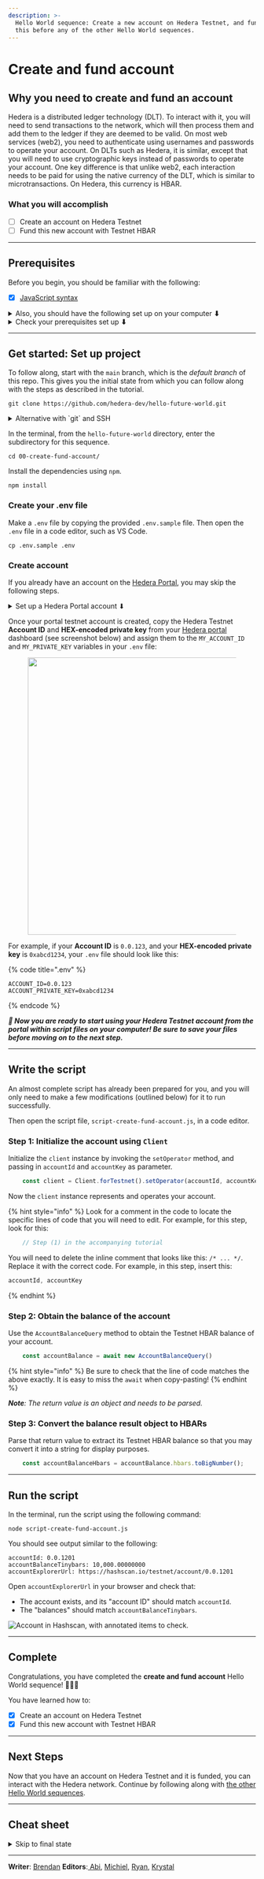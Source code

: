```yaml
---
description: >-
  Hello World sequence: Create a new account on Hedera Testnet, and fund it. Do
  this before any of the other Hello World sequences.
---
```


# Create and fund account

## Why you need to create and fund an account

Hedera is a distributed ledger technology (DLT). To interact with it, you will need to send transactions to the network, which will then process them and add them to the ledger if they are deemed to be valid. On most web services (web2), you need to authenticate using usernames and passwords to operate your account. On DLTs such as Hedera, it is similar, except that you will need to use cryptographic keys instead of passwords to operate your account. One key difference is that unlike web2, each interaction needs to be paid for using the native currency of the DLT, which is similar to microtransactions. On Hedera, this currency is HBAR.&#x20;

### What you will accomplish

* [ ] Create an account on Hedera Testnet
* [ ] Fund this new account with Testnet HBAR

***

## Prerequisites

Before you begin, you should be familiar with the following:

* [x] [JavaScript syntax](https://www.w3schools.com/js/js\_syntax.asp)

<details>

<summary>Also, you should have the following set up on your computer <strong>⬇</strong></summary>

* [x] POSIX-compliant shell
  * For Linux & Mac: The shell that ships with the operating system will work. Either `bash` or `zsh` will work.
  * For Windows: The shells that ship with the operating system (`cmd.exe`, `powershell.exe`) _will not_ work.
    * Recommended: `git-bash` which ships with `git-for-windows`. [Install Git for Windows (Git for Windows)](https://gitforwindows.org/)
    * Recommended (alternative): Windows Subsystem for Linux. [Install WSL (Microsoft)](https://learn.microsoft.com/en-us/windows/wsl/install)
* [x] `git` installed
  * Minimum version: 2.37
  * Recommended: [Install Git (Github)](https://github.com/git-guides/install-git)
* [x] A code editor or IDE
  * Recommended: VS Code. [Install VS Code (Visual Studio)](https://code.visualstudio.com/docs/setup/setup-overview)
* [x] NodeJs + `npm` installed
  * Minimum version of NodeJs: 18
  * Minimum version of `npm`: 9.5
  * Recommended for Linux & Mac: [`nvm`](https://github.com/nvm-sh/nvm)
  * Recommended for Windows: [`nvm-windows`](https://github.com/coreybutler/nvm-windows)

</details>

<details>

<summary>Check your prerequisites set up <strong>⬇</strong></summary>

Open your terminal, and enter the following commands.

```shell
bash --version
zsh --version
git --version
code --version
node --version
npm --version
```

Each of these commands should output some text that includes a version number, for example:

```
bash --version
GNU bash, version 3.2.57(1)-release (arm64-apple-darwin22)
Copyright (C) 2007 Free Software Foundation, Inc.

zsh --version
zsh 5.9 (x86_64-apple-darwin22.0)

git --version
git version 2.39.2 (Apple Git-143)

code --version
1.81.1
6c3e3dba23e8fadc360aed75ce363ba185c49794
arm64

node --version
v20.6.1

npm --version
9.8.1

```

If the output contains text similar to `command not found`, please install that item.

If the version number that is output is **lower** than the required versions, please re-install or update that item.

If the version number that is output is **same or higher** than the required versions, you have met the prequisites! 🎉

</details>

***

## Get started: Set up project

To follow along, start with the `main` branch, which is the _default branch_ of this repo. This gives you the initial state from which you can follow along with the steps as described in the tutorial.

```shell
git clone https://github.com/hedera-dev/hello-future-world.git
```

<details>

<summary>Alternative with `git` and SSH</summary>

If you have [configured SSH](https://docs.github.com/en/authentication/connecting-to-github-with-ssh) to work with `git`, you may wish use this command instead:

```shell
git clone git@github.com:hedera-dev/hello-future-world.git
```

</details>

In the terminal, from the `hello-future-world` directory, enter the subdirectory for this sequence.

```shell
cd 00-create-fund-account/
```

Install the dependencies using `npm`.

```shell
npm install
```

### Create your .env file

Make a `.env` file by copying the provided `.env.sample` file. Then open the `.env` file in a code editor, such as VS Code.&#x20;

```shell
cp .env.sample .env
```

### Create account

If you already have an account on the [Hedera Portal](https://portal.hedera.com), you may skip the following steps.

<details>

<summary>Set up a Hedera Portal account ⬇</summary>

1. Visit the [Hedera Portal](https://portal.hedera.com) and create a Testnet account.

<img src="../../.gitbook/assets/hello-world--account--portal-01-create-account.png" alt="" data-size="original">

2. Check your email for a confirmation code. Copy and paste this confirmation code to verify your Hedera portal account.

![](../../.gitbook/assets/hello-world--account--portal-02-email-verification.png)

3. Fill out this form.

![](../../.gitbook/assets/hello-world--account--portal-03-profile-form.png)

4. In the top-left, select Hedera Testnet from the drop-down.

![](../../.gitbook/assets/hello-world--account--portal-04-select-network.png)

</details>

Once your portal testnet account is created, copy the Hedera Testnet **Account ID** and **HEX-encoded private key** from your [Hedera portal](https://portal.hedera.com/) dashboard (see screenshot below) and assign them to the `MY_ACCOUNT_ID` and `MY_PRIVATE_KEY` variables in your `.env` file:

<figure><img src="../../.gitbook/assets/hello-world--account--portal-05-copy-fields.png" alt="" width="563"><figcaption></figcaption></figure>

For example, if your **Account ID** is `0.0.123`, and your **HEX-encoded private key** is `0xabcd1234`, your `.env` file should look like this:

{% code title=".env" %}
```
ACCOUNT_ID=0.0.123
ACCOUNT_PRIVATE_KEY=0xabcd1234
```
{% endcode %}

_**🎉 Now you are ready to start using your Hedera Testnet account from the portal within script files on your computer! Be sure to save your files before moving on to the next step.**_&#x20;

***

## Write the script

An almost complete script has already been prepared for you, and you will only need to make a few modifications (outlined below) for it to run successfully.

Then open the script file, `script-create-fund-account.js`, in a code editor.

### Step 1: Initialize the account using `Client`

Initialize the `client` instance by invoking the `setOperator` method, and passing in `accountId` and `accountKey` as parameter.

```javascript
    const client = Client.forTestnet().setOperator(accountId, accountKey);
```

Now the `client` instance represents and operates your account.

{% hint style="info" %}
Look for a comment in the code to locate the specific lines of code that you will need to edit. For example, for this step, look for this:

```javascript
    // Step (1) in the accompanying tutorial
```

You will need to delete the inline comment that looks like this: `/* ... */`. Replace it with the correct code. For example, in this step, insert this:

```javascript
accountId, accountKey
```
{% endhint %}

### Step 2: Obtain the balance of the account

Use the `AccountBalanceQuery` method to obtain the Testnet HBAR balance of your account.

```javascript
    const accountBalance = await new AccountBalanceQuery()
```

{% hint style="info" %}
Be sure to check that the line of code matches the above exactly. It is easy to miss the `await` when copy-pasting!
{% endhint %}

_**Note**: The return value is an object and needs to be parsed._

### Step 3: Convert the balance result object to HBARs

Parse that return value to extract its Testnet HBAR balance so that you may convert it into a string for display purposes.

```javascript
    const accountBalanceHbars = accountBalance.hbars.toBigNumber();
```

***

## Run the script

In the terminal, run the script using the following command:

```shell
node script-create-fund-account.js
```

You should see output similar to the following:

```
accountId: 0.0.1201
accountBalanceTinybars: 10,000.00000000
accountExplorerUrl: https://hashscan.io/testnet/account/0.0.1201
```

Open `accountExplorerUrl` in your browser and check that:

* The account exists, and its "account ID" should match `accountId`.
* The "balances" should match `accountBalanceTinybars`.

<img src="../../.gitbook/assets/hello-world--account--account.drawing.svg" alt="Account in Hashscan, with annotated items to check." class="gitbook-drawing">

***

## Complete

Congratulations, you have completed the **create and fund account** Hello World sequence! 🎉🎉🎉

You have learned how to:

* [x] Create an account on Hedera Testnet
* [x] Fund this new account with Testnet HBAR

***

## Next Steps

Now that you have an account on Hedera Testnet and it is funded, you can interact with the Hedera network. Continue by following along with [the other Hello World sequences](./).

***

## Cheat sheet

<details>

<summary>Skip to final state</summary>

The repo, [`github.com/hedera-dev/hello-future-world`](https://github.com/hedera-dev/hello-future-world/), is intended to be used alongside this tutorial.

To skip ahead to the final state, use the `completed` branch. This gives you the final state with which you can compare your implementation to the completed steps of the tutorial.

```shell
git fetch origin completed:completed
git checkout completed
```

To see the full set of differences between the initial and final states of the repo, you can use `diff`.

```shell
cd 00-create-fund-account/
git diff main..completed -- ./
```

Alternatively, you may view the `diff` rendered on Github: [`hedera-dev/hello-future-world/compare/main..completed`](https://github.com/hedera-dev/hello-future-world/compare/main..completed) (This will show the `diff` for _all_ sequences.)

Note that the branch names are delimited by `..`, and not by `...`, as the latter finds the `diff` with the latest common ancestor commit, which _is not_ what we want in this case.

</details>

***

**Writer**: [Brendan](https://blog.bguiz.com/) **Editors**:[ Abi](https://github.com/a-ridley), [Michiel](https://www.linkedin.com/in/michielmulders/), [Ryan](https://www.linkedin.com/in/ryaneh/), [Krystal](https://www.linkedin.com/in/theekrystallee/)
